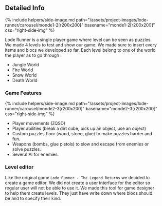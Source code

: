 <!--- Grégoire Boiron <gregoire.boiron@gmail.com> --->
<!--- Copyright (c) 2018-2019 Grégoire Boiron  All Rights Reserved. --->

Detailed Info
--------------------
{% include helpers/side-image.md path="/assets/project-images/lode-runner/carousel/monde1-2[r200x200]" basename="monde1-2[r200x200]" css="right-side-img" %}

Lode Runner is a single player game where level can be seen as puzzles. 
We made 4 levels to test and show our game. 
We made sure to insert every items and blocs we developed so far. 
Each level belong to one of the world the player as to go through :
* Jungle World
* Fire World
* Snow World
* Death World

### Game Features
{% include helpers/side-image.md path="/assets/project-images/lode-runner/carousel/monde2-3[r200x200]" basename="monde2-3[r200x200]" css="right-side-img" %}

* Player movements (ZQSD)
* Player abilities (break a dirt cube, pick up an object, use an object)
* Custom puzzles floor (wood, stone, glue) to make puzzles harder and fun.
* Weapons (bombs, glue pistols) to slow and escape from enemies or solve puzzles.
* Several AI for enemies.

### Level editor
Like the original game `Lode Runner - The Legend Returns` we decided to create a game editor. 
We did not create a user interface for the editor so regular user will not be able to use it. 
We made this tool for game designer to help them create levels. 
They just have write down where blocs should be and to specify their kind.
